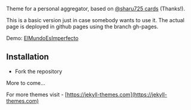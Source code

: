 Theme for a personal aggregator, based on [@sharu725 cards](https://github.com/sharu725/cards)  (Thanks!).

This is a basic version just in case somebody wants to use it. The actual page is deployed in github pages using the branch gh-pages.

Demo: [ElMundoEsImperfecto](https://elmundoesimperfecto.com)

## Installation
* Fork the repository

More to come...

For more themes visit - [https://jekyll-themes.com](https://jekyll-themes.com)
